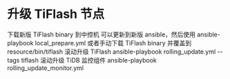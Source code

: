 # 升级 TiFlash 节点
下载新版 TiFlash binary 到中控机
可以更新到新版 ansible，然后使用 ansible-playbook local_prepare.yml
或者手动下载 TiFlash binary 并覆盖到 resource/bin/tiflash
滚动升级 TiFlash 
ansible-playbook rolling_update.yml --tags tiflash
滚动升级 TiDB 监控组件
ansible-playbook rolling_update_monitor.yml
